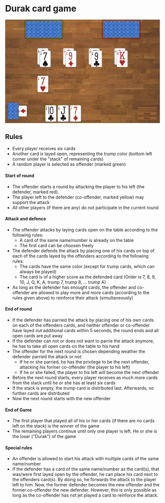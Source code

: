 # Durak card game

![screenshot](screenshot.png)

## Rules

- Every player receives six cards
- Another card is layed open, representing the trump color (bottom left corner under the "stack" of remaining cards)
- A random player is selected as offender (marked green)

#### Start of round
- The offender starts a round by attacking the player to his left (the defender, marked red). 
- The player left to the defender (co-offender, marked yellow) may support the attack
- All other players (if there are any) do not participate in the current round
#### Attack and defence
- The offender attacks by laying cards open on the table according to the following rules:
  - A card of the same name/number is already on the table
  - The first card can be choosen freely
- The defender defends the attack by placing one of his cards on top of each of the cards layed by the offenders according to the following rules:
  - The cards have the same color (except for trump cards, which can always be played)
  - The card is of a higher score as the defended card (Order is 7, 8, 9, 10, J, Q, K, A, trump 7, trump 8, ... trump A)
- As long as the defender has enought cards, the offender and co-offender are allowed to play more and more cards (according to the rules given above) to reinforce their attack (simultaneously)
#### End of round
- If the defender has parried the attack by placing one of his own cards on each of the offenders cards, and neither offender or co-offender have layed out additional cards within 5 seconds, the round ends and all open cards are put away
- If the defender can not or does not want to parrie the attack anymore, he has to take all open cards on the table to his hand
- The offender for the next round is chosen depending weather the defender parried the attack or not:
  - If he or she parried, he has the privilege to be the next offender, attacking his former co-offender (the player to his left)
  - If he or she failed, the player to his left will become the next offender
- Before the next round starts, every player receives as much more cards from the stack until he or she has at least six cards
- If the stack is empty, the trump card is distributed last. Afterwards, no further cards are distributed
- Now the next round starts with the new offender

#### End of Game
- The first player that played all of his or her cards (if there are no cards left on the stack) is the winner of the game
- The remaining players continue until only one player is left. He or she is the loser ("Durak") of the game

#### Special rules
- An offender is allowed to start his attack with multiple cards of the same name/number
- If the defender has a card of the same name/number as the card(s), that was/were first layed open by the offender, he can place his card next to the offenders card(s). By doing so, he forwards the attack to the player left to him. Now, the former defender becomes the new offender and the former co-offender the new defender. However, this is only possible as long as the co-offender has not jet played a card to reinforce the attack.
